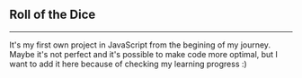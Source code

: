 ## Roll of the Dice
_____________________________

It's my first own project in JavaScript from the begining of my journey. Maybe it's not perfect and it's possible to make code 
more optimal, but I want to add it here because of checking my learning progress :)